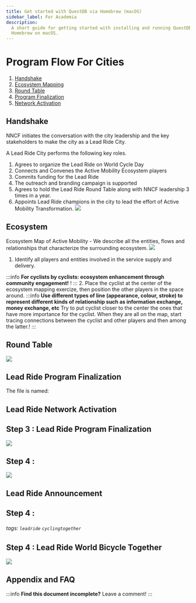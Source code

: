 ```yaml
---
title: Get started with QuestDB via Homebrew (macOS)
sidebar_label: For Academia
description:
  A short guide for getting started with installing and running QuestDB via
  Homebrew on macOS.
---
```


# Program Flow For Cities
1. [Handshake](#Handshake)
2. [Ecosystem Mapping](#ecosystem)
3. [Round Table](#round-table)
3. [Program Finalization](#lead-ride-program-finalization)
4. [Network Activation](#lead-ride-network-activation )




## Handshake

NNCF initiates the conversation with the city leadership and the key stakeholders to make the city as a Lead Ride City.

A Lead Ride City performs the following key roles.

1. Agrees to organize the Lead Ride on World Cycle Day 
2. Connects and Convenes the Active Mobility Ecosystem players
3. Commits funding for the Lead Ride 
4. The outreach and branding campaign  is supported 
5. Agrees to hold the Lead Ride Round Table along with NNCF leadership 3 times in a year.
6. Appoints Lead Ride champions in the city to lead the effort of Active Mobility Transformation.
![](https://i.imgur.com/fkeB3Bg.png)

## Ecosystem


Ecosystem Map of Active Mobility - We describe all the entities, flows and relationships that characterize the surrounding ecosystem.
 ![](https://i.imgur.com/19wQcuK.png)
1. Identify all players and entities involved in the service supply and delivery.

:::info
**For cyclists by cyclists: ecosystem enhancement through community engagement!**  !
:::
2. Place the cyclist  at the center of the ecosystem mapping exercize, then position the other players in the space around. 
:::info
**Use different types of line  (appearance, colour, stroke) to represent different kinds of relationship such as information exchange, money exchange, etc** Try to put cyclist closer to the center the ones that have more importance for the cyclist. When they are all on the map, start tracing connections between the cyclist and other players and then among the latter.! 
:::


## Round Table


![](https://i.imgur.com/KCxUiqP.png)
 

## Lead Ride Program Finalization

 

The file is named:

<!-- prettier-ignore-start -->
 

<!-- prettier-ignore-end -->
 
## Lead Ride Network Activation
Step 3 : Lead Ride Program Finalization
--- 


![](https://i.imgur.com/rcICZnv.png)

Step 4 : 
---

![](https://i.imgur.com/SrENWqr.png)

## Lead Ride Announcement

Step 4 : 
---



###### tags: `leadride` `cyclingtogether`


Step 4 : Lead Ride World Bicycle Together
---



![](https://i.imgur.com/85apZr5.jpg)

## Appendix and FAQ

:::info
**Find this document incomplete?** Leave a comment!
:::
